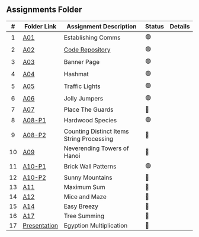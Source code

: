 ##  Assignments Folder

|   #   | Folder Link | Assignment Description |    Status  | Details
| :---: | ----------- | ---------------------- |    ----------- |----------- |
|   1   | <a href="https://docs.google.com/spreadsheets/d/1jAkhTTA8b8BxF5ckkyct44jOz8PNmREB9QxGERVDSeY/edit?usp=sharing">A01</a>     | Establishing Comms    |   🟢  |  |
|   2   | <a href="../../../">A02</a>     | <a href="../../../">Code Repository</a>      |    🟢  | |
|   3   | <a href="A03">A03</a>     | Banner Page    |    🟢  | |
|   4   | <a href="A04">A04</a>    | Hashmat      | 🟢   |  |
|   5   | <a href="P161">A05</a>    | Traffic Lights      | 🟢   |  |
|   6   | <a href="A06">A06</a>    | Jolly Jumpers     | 🟢   |  |
|   7   | <a href="A07">A07</a>    | Place The Guards      | 🔴   |  |
|   8   | <a href="A08/10226">A08-P1</a>    | Hardwood Species      | 🟢   | |
|   9   | <a href="A09/10194">A08-P2</a>    | Counting Distinct Items String Processing      | 🔴   |  |
|   10   | <a href="A09">A09</a>     | Neverending Towers of Hanoi      | 🔴   |  |
|   11   | <a href="A10/900">A10-P1</a>    | Brick Wall Patterns      | 🟢   |  |
|   12   | <a href="A10/920">A10-P2</a>    | Sunny Mountains      | 🔴   |  |
|   13   | <a href="A11">A11</a>    | Maximum Sum      | 🔴   |  |
|   14   | <a href="A12">A12</a>    | Mice and Maze      | 🔴   |  |
|   15   | <a href="A14">A14</a>    | Easy Breezy      | 🔴   |  |
|   16   | <a href="A17">A17</a>    | Tree Summing      | 🔴   |  |
|   17   | <a href="276">Presentation</a>    | Egyption Multiplication      | 🔴   |  |
